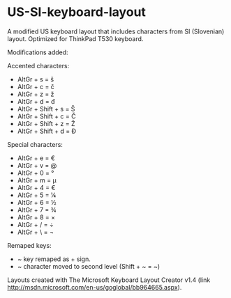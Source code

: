 US-SI-keyboard-layout
=====================

A modified US keyboard layout that includes characters from SI (Slovenian) layout. Optimized for ThinkPad T530 keyboard.

Modifications added:

Accented characters:
* AltGr + s = š
* AltGr + c = č
* AltGr + z = ž
* AltGr + d = đ
* AltGr + Shift + s = Š
* AltGr + Shift + c = Č
* AltGr + Shift + z = Ž
* AltGr + Shift + d = Đ

Special characters:
* AltGr + e = €
* AltGr + v = @
* AltGr + 0 = °
* AltGr + m = µ
* AltGr + 4 = €
* AltGr + 5 = ¼
* AltGr + 6 = ½
* AltGr + 7 = ¾
* AltGr + 8 = ×
* AltGr + / = ÷
* AltGr + \ = ¬

Remaped keys:
* ~ key remaped as + sign. 
* ~ character moved to second level (Shift + ~ = ~)


Layouts created with The Microsoft Keyboard Layout Creator v1.4 (link http://msdn.microsoft.com/en-us/goglobal/bb964665.aspx).
